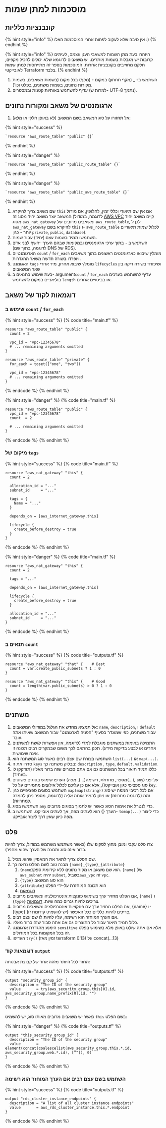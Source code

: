 # מוסכמות למתן שמות

## קונבנציות כלליות

{% hint style="info" %}
אין סיבה שלא לעקוב לפחות אחרי המוסכמות האלו :)
{% endhint %}

{% hint style="info" %}
היזהרו בעת מתן השמות למשאבי הענן עצמם, לעיתים קרובות יש מגבלות בשמות מותרים. יש משאבים לדוגמא שלא יכולים להכיל מקפים, חלקם מחוייבים בקונבציות אחרות. המוסכמות בספר זה מתייחסות למתן שמות לאובייקטי Terraform בלבד.
{% endhint %}

1. השתמש ב- \_ (מקף תחתון) במקום - (מקף) בכל מקום (בשמות משאבים, בשמות מקורות נתונים, בשמות משתנים, בפלט וכו').
2. עדיף להשתמש באותיות קטנות ובמספרים (למרות ש- UTF-8 נתמך).

## ארגומנטים של משאב ומקורות נתונים

1. אל תחזורו על סוג המשאב בשם המשאב (לא באופן חלקי או מלא):

{% hint style="success" %}
```
`resource "aws_route_table" "public" {}`
```
{% endhint %}

{% hint style="danger" %}
```
`resource "aws_route_table" "public_route_table" {}`
```
{% endhint %}

{% hint style="danger" %}
```
`resource "aws_route_table" "public_aws_route_table" {}`
```
{% endhint %}

1. שם משאב צריך להיקרא `this` אם אין שם תיאורי וכללי זמין, לחלופין, אם מודול המשאב יוצר משאב יחיד מסוג זה (לדוגמה, במודול [AWS VPC](https://github.com/terraform-aws-modules/terraform-aws-vpc) קיים משאב יחיד מסוג `aws_nat_gateway` ומשאבים מרובים של `aws_route_table`, לכן ל `aws_nat_gateway` להיקרא בשם `this` ו- `aws_route_table` לכלול שמות תיאוריים יותר - כגון `private`, `public`, `database`).
2. השתמשו תמיד בשמות עצם (יחיד) עבור שמות.
3. השתמש ב `-` בתוך ערכי ארגומנטים ובמקומות שבהם הערך ייחשף לבני אדם (לדוגמה, בתוך שם DNS של RDS).
4. הארגומנטיים `count` / `for_each` מומלץ שיבואו כארגומנטים ראשונים בתוך משאבים ויופרדו בשורה חדשה משאר ההגדרות.
5. האגומנט `tags` מומלץ שיבוא אחרון, מיד אחרי `lifecycles` ושיפורד בשורה ריקה בין שאר המשאבים
6. בעת שימוש בתנאים ב- argument`count` / `for_each`  עדיף להשתמש בערכים בוליאניים במקום להשתמש `length` או בביטויים אחרים.

## דוגמאות לקוד של משאב

### שימוש ב `count` / `for_each`

{% hint style="success" %}
{% code title="main.tf" %}
```hcl
resource "aws_route_table" "public" {
  count = 2

  vpc_id = "vpc-12345678"
  # ... remaining arguments omitted
}

resource "aws_route_table" "private" {
  for_each = toset(["one", "two"])

  vpc_id = "vpc-12345678"
  # ... remaining arguments omitted
}
```
{% endcode %}
{% endhint %}

{% hint style="danger" %}
{% code title="main.tf" %}
```hcl
resource "aws_route_table" "public" {
  vpc_id = "vpc-12345678"
  count  = 2

  # ... remaining arguments omitted
}
```
{% endcode %}
{% endhint %}

### מיקום של `tags`

{% hint style="success" %}
{% code title="main.tf" %}
```hcl
resource "aws_nat_gateway" "this" {
  count = 2

  allocation_id = "..."
  subnet_id     = "..."

  tags = {
    Name = "..."
  }

  depends_on = [aws_internet_gateway.this]

  lifecycle {
    create_before_destroy = true
  }
}   
```
{% endcode %}
{% endhint %}

{% hint style="danger" %}
{% code title="main.tf" %}
```hcl
resource "aws_nat_gateway" "this" {
  count = 2

  tags = "..."

  depends_on = [aws_internet_gateway.this]

  lifecycle {
    create_before_destroy = true
  }

  allocation_id = "..."
  subnet_id     = "..."
}
```
{% endcode %}
{% endhint %}

### תנאים ב `count`

{% hint style="success" %}
{% code title="outputs.tf" %}
```hcl
resource "aws_nat_gateway" "that" {    # Best
  count = var.create_public_subnets ? 1 : 0
}

resource "aws_nat_gateway" "this" {    # Good
  count = length(var.public_subnets) > 0 ? 1 : 0
}
```
{% endcode %}
{% endhint %}

## משתנים

1. אל תמציא מחדש את הגלגל במודולי המשאבים: `name`, `description`, ו `default` עבור משתנים, כפי שמוגדר בסעיף "הפניה לארגומנט" עבור המשאב שאיתו אתה עובד.
2. התמיכה באימות במשתנים מוגבלת למדי (לדוגמה, אין אפשרות לגשת למשתנים אחרים או לבצע בדיקות מידע). תכנן בהתאם לכך משום שבמקרים רבים תכונה זו אינה שימושית.
3. השתמשו בצורת שם עצם רבים כאשר סוג המשתנה הוא `list(...)` או `map(...)`.
4. סדרו את ה `keys` בבלוק משתנה כך: `description` , `type`, `default`, `validation`.
5. כללו תמיד תיאור בכל המשתנים גם אם אתם סבורים שזה ברור מאליו (תזדקקו לו בעתיד).
6. העדפו שימוש בסוגים פשוטים (מספר, מחרוזת, רשימה(...), מפה(...), `any`) על-פני סוג ספציפי כגון אובייקט(), אלא אם כן עליכם לכלול אילוצים מחמירים על כל `key`.
7. השתמש בסוגים ספציפיים כגון `map(map(string))` אם לכל רכיבי המפה יש סוג זהה (לדוגמה מחרוזת) או ניתן להמיר אותה אליה (לדוגמה, מספר ניתן להמרה למחרוזת).
8. השתמשו בסוג `any` כדי לנטרל את אימות הסוג כאשר יש לתמוך בסוגים מרובים.
9. הערך {} הוא לעתים מפה, אך לעתים אובייקט. השתמשו ב- `tomap(...)` כדי ליצור מפה כיוון שאין דרך ליצור אובייקט.

## פלט

צרו פלט עקבי ומובן מחוץ לסקופ שלו (כאשר משתמש משתמש במודול, צריך להיות ברור איזה סוג ותכונה של הערך שהוא מחזיר).

1. שם הפלט צריך לתאר את המאפיין שהוא מכיל.
2. מבנה טוב לשם הפלט נראה כך `{name}_{type}_{attribute}`
   1. `{name}`הוא שם משאב או מקור נתונים ללא קידומת ספק. `{name}` של `aws_subnet` יהיה `subnet`, בשביל`aws_vpc` זה `vpc`.
   2. `{type}` הוא סוג המשאב
   3. `{attribute}` הוא תכונה המוחזרת על-ידי הפלט
   4. [דוגמאות](naming.md#code-examples-of-output)
3. אם הפלט מחזיר ערך בשימוש פונקצית אינטרפולציה ומשאבים מרובים, `{name}` ו `{type}` צריכים להיות גנרים כמה שיות. [דוגמאות](naming.md#code-examples-of-output).
4. אם הפלט מחזיר ערך עם פונקציות אינטרפולציה ומשאבים מרובים, {name} ו- {type} צריכים להיות כלליים ככל האפשר (יש להשמיט קידומת זו).
5. אם הערך המוחזר הוא רשימה, עליו להיות לו שם עצם רבים.
6. כלול תמיד תיאור עבור כל התוצרים גם אם אתה סבור שזה ברור מאליו.
7. הימנע מהגדרת ארגומנט `sensitive` אלא אם אתה שולט באופן מלא בשימוש בפלט זה בכל המקומות בכל המודולים.
8. העדיפו `try()` (זמין מאז terraform 0.13) על concat(...13)

### דוגמאות קוד `output`

החזר לכל היותר מזהה אחד של קבוצת אבטחה:

{% hint style="success" %}
{% code title="outputs.tf" %}
```hcl
output "security_group_id" {
  description = "The ID of the security group"
  value       = try(aws_security_group.this[0].id, aws_security_group.name_prefix[0].id, "")
}
```
{% endcode %}
{% endhint %}

כאשר יש משאבים מרובים מאותו סוג, יש להשמיט `this` בשם הפלט:

{% hint style="danger" %}
{% code title="outputs.tf" %}
```hcl
output "this_security_group_id" {
  description = "The ID of the security group"
  value       = element(concat(coalescelist(aws_security_group.this.*.id, aws_security_group.web.*.id), [""]), 0)
}
```
{% endcode %}
{% endhint %}

### השתמש בשם עצם רבים אם הערך המוחזר הוא רשימה

{% hint style="success" %}
{% code title="outputs.tf" %}
```hcl
output "rds_cluster_instance_endpoints" {
  description = "A list of all cluster instance endpoints"
  value       = aws_rds_cluster_instance.this.*.endpoint
}
```
{% endcode %}
{% endhint %}
